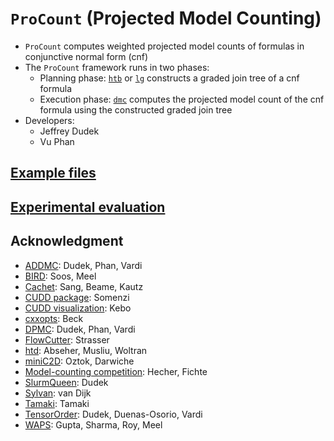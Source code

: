 # `ProCount` (Projected Model Counting)
- `ProCount` computes weighted projected model counts of formulas in conjunctive normal form (cnf)
- The `ProCount` framework runs in two phases:
  - Planning phase: [`htb`](./htb) or [`lg`](./lg) constructs a graded join tree of a cnf formula
  - Execution phase: [`dmc`](./dmc) computes the projected model count of the cnf formula using the constructed graded join tree
- Developers:
  - Jeffrey Dudek
  - Vu Phan

<!-- ####################################################################### -->

## [Example files](./examples)

<!-- ####################################################################### -->

## [Experimental evaluation](./experiments)

<!-- ####################################################################### -->

## Acknowledgment
- [ADDMC](https://github.com/vardigroup/ADDMC): Dudek, Phan, Vardi
- [BIRD](https://github.com/meelgroup/approxmc): Soos, Meel
- [Cachet](https://cs.rochester.edu/u/kautz/Cachet): Sang, Beame, Kautz
- [CUDD package](https://github.com/ivmai/cudd): Somenzi
- [CUDD visualization](https://davidkebo.com/cudd#cudd6): Kebo
- [cxxopts](https://github.com/jarro2783/cxxopts): Beck
- [DPMC](https://github.com/vardigroup/DPMC): Dudek, Phan, Vardi
- [FlowCutter](https://github.com/kit-algo/flow-cutter-pace17): Strasser
- [htd](https://github.com/mabseher/htd): Abseher, Musliu, Woltran
- [miniC2D](http://reasoning.cs.ucla.edu/minic2d): Oztok, Darwiche
- [Model-counting competition](https://mccompetition.org): Hecher, Fichte
- [SlurmQueen](https://github.com/Kasekopf/SlurmQueen): Dudek
- [Sylvan](https://trolando.github.io/sylvan): van Dijk
- [Tamaki](https://github.com/TCS-Meiji/PACE2017-TrackA): Tamaki
- [TensorOrder](https://github.com/vardigroup/TensorOrder): Dudek, Duenas-Osorio, Vardi
- [WAPS](https://github.com/meelgroup/WAPS): Gupta, Sharma, Roy, Meel
